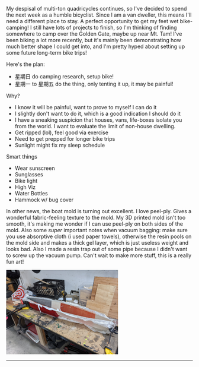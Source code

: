 My despisal of multi-ton quadricycles continues, so I've decided to
spend the next week as a humble bicyclist. Since I am a van dweller,
this means I'll need a different place to stay. A perfect opportunity
to get my feet wet bike-camping! I still have lots of projects to
finish, so I'm thinking of finding somewhere to camp over the Golden
Gate, maybe up near Mt. Tam! I've been biking a lot more recently, but
it's mainly been demonstrating how much better shape I could get into,
and I'm pretty hyped about setting up some future long-term bike
trips!

Here's the plan:
- 星期日 do camping research, setup bike!
- 星期一 to 星期五 do the thing, only tenting it up, it may be painful!

Why?
- I know it will be painful, want to prove to myself I can do it
- I slightly don't want to do it, which is a good indication I should do it
- I have a sneaking suspicion that houses, vans, life-boxes isolate
you from the world. I want to evaluate the limit of non-house
dwelling.
- Get ripped (lol), feel good via exercise
- Need to get prepped for longer bike trips
- Sunlight might fix my sleep schedule

Smart things
- Wear sunscreen
- Sunglasses
- Bike light
- High Viz
- Water Bottles
- Hammock w/ bug cover

In other news, the boat mold is turning out excellent. I love
peel-ply. Gives a wonderful fabric-feeling texture to the mold. My 3D
printed mold isn't too smooth, it's making me wonder if I can use
peel-ply on both sides of the mold. Also some _super_ important notes
when vacuum bagging: make sure you use absorptive cloth (i used paper
towels), otherwise the resin pools on the mold side and makes a thick
gel layer, which is just useless weight and looks bad. Also I made a
resin trap out of some pipe because I didn't want to screw up the
vacuum pump. Can't wait to make more stuff, this is a really fun art!

<img width=60% src="./im2.jpg"></img>

---
